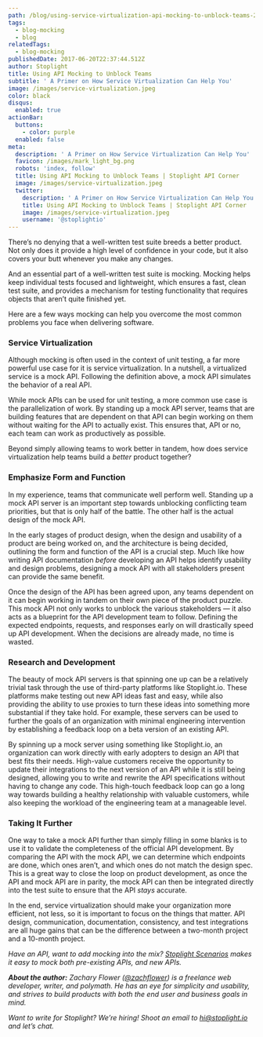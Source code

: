 ```yaml
---
path: /blog/using-service-virtualization-api-mocking-to-unblock-teams-2914843cf56e
tags:
  - blog-mocking
  - blog
relatedTags:
  - blog-mocking
publishedDate: 2017-06-20T22:37:44.512Z
author: Stoplight
title: Using API Mocking to Unblock Teams
subtitle: ' A Primer on How Service Virtualization Can Help You'
image: /images/service-virtualization.jpeg
color: black
disqus:
  enabled: true
actionBar:
  buttons:
    - color: purple
  enabled: false
meta:
  description: ' A Primer on How Service Virtualization Can Help You'
  favicon: /images/mark_light_bg.png
  robots: 'index, follow'
  title: Using API Mocking to Unblock Teams | Stoplight API Corner
  image: /images/service-virtualization.jpeg
  twitter:
    description: ' A Primer on How Service Virtualization Can Help You'
    title: Using API Mocking to Unblock Teams | Stoplight API Corner
    image: /images/service-virtualization.jpeg
    username: '@stoplightio'
---
```

There’s no denying that a well-written test suite breeds a better product. Not only does it provide a high level of confidence in your code, but it also covers your butt whenever you make any changes.

And an essential part of a well-written test suite is mocking. Mocking helps keep individual tests focused and lightweight, which ensures a fast, clean test suite, and provides a mechanism for testing functionality that requires objects that aren’t quite finished yet.

Here are a few ways mocking can help you overcome the most common problems you face when delivering software.

### Service Virtualization

Although mocking is often used in the context of unit testing, a far more powerful use case for it is service virtualization. In a nutshell, a virtualized service is a mock API. Following the definition above, a mock API simulates the behavior of a real API.

While mock APIs can be used for unit testing, a more common use case is the parallelization of work. By standing up a mock API server, teams that are building features that are dependent on that API can begin working on them without waiting for the API to actually exist. This ensures that, API or no, each team can work as productively as possible.

Beyond simply allowing teams to work better in tandem, how does service virtualization help teams build a *better* product together?

### Emphasize Form and Function

In my experience, teams that communicate well perform well. Standing up a mock API server is an important step towards unblocking conflicting team priorities, but that is only half of the battle. The other half is the actual design of the mock API.

In the early stages of product design, when the design and usability of a product are being worked on, and the architecture is being decided, outlining the form and function of the API is a crucial step. Much like how writing API documentation *before* developing an API helps identify usability and design problems, designing a mock API with all stakeholders present can provide the same benefit.

Once the design of the API has been agreed upon, any teams dependent on it can begin working in tandem on their own piece of the product puzzle. This mock API not only works to unblock the various stakeholders — it also acts as a blueprint for the API development team to follow. Defining the expected endpoints, requests, and responses early on will drastically speed up API development. When the decisions are already made, no time is wasted.

### **Research and Development**

The beauty of mock API servers is that spinning one up can be a relatively trivial task through the use of third-party platforms like Stoplight.io. These platforms make testing out new API ideas fast and easy, while also providing the ability to use proxies to turn these ideas into something more substantial if they take hold. For example, these servers can be used to further the goals of an organization with minimal engineering intervention by establishing a feedback loop on a beta version of an existing API.

By spinning up a mock server using something like Stoplight.io, an organization can work directly with early adopters to design an API that best fits their needs. High-value customers receive the opportunity to update their integrations to the next version of an API while it is still being designed, allowing you to write and rewrite the API specifications without having to change any code. This high-touch feedback loop can go a long way towards building a healthy relationship with valuable customers, while also keeping the workload of the engineering team at a manageable level.

### Taking It Further

One way to take a mock API further than simply filling in some blanks is to use it to validate the completeness of the official API development. By comparing the API with the mock API, we can determine which endpoints are done, which ones aren’t, and which ones do not match the design spec. This is a great way to close the loop on product development, as once the API and mock API are in parity, the mock API can then be integrated directly into the test suite to ensure that the API *stays* accurate.

In the end, service virtualization should make your organization more efficient, not less, so it is important to focus on the things that matter. API design, communication, documentation, consistency, and test integrations are all huge gains that can be the difference between a two-month project and a 10-month project.

*Have an API, want to add mocking into the mix? [Stoplight Scenarios](/testing) makes it easy to mock both pre-existing APIs, and new APIs.*

***About the author:** Zachary Flower ([@zachflower](http://twitter.com/zachflower)) is a freelance web developer, writer, and polymath. He has an eye for simplicity and usability, and strives to build products with both the end user and business goals in mind.*

*Want to write for Stoplight? We’re hiring! Shoot an email to hi@stoplight.io and let’s chat.*
